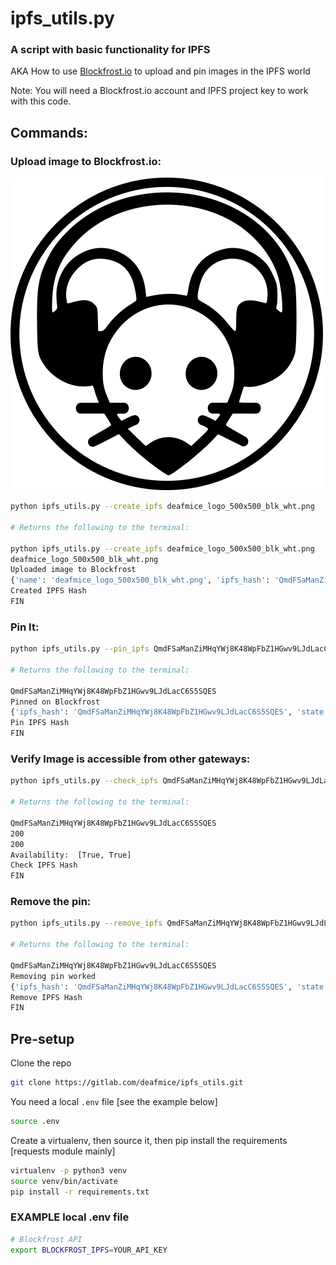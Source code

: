 # ipfs_utils.py

### A script with basic functionality for IPFS

AKA How to use [Blockfrost.io](https://blockfrost.io) to upload and pin images in the IPFS world

Note: You will need a Blockfrost.io account and IPFS project key to work with this code.

## Commands:

### Upload image to Blockfrost.io:

![deafmice_logo_500x500_blk_wht.png](deafmice_logo_500x500_blk_wht.png)

```bash
python ipfs_utils.py --create_ipfs deafmice_logo_500x500_blk_wht.png

# Returns the following to the terminal:

python ipfs_utils.py --create_ipfs deafmice_logo_500x500_blk_wht.png
deafmice_logo_500x500_blk_wht.png
Uploaded image to Blockfrost
{'name': 'deafmice_logo_500x500_blk_wht.png', 'ipfs_hash': 'QmdFSaManZiMHqYWj8K48WpFbZ1HGwv9LJdLacC6S5SQES', 'size': '43437'}
Created IPFS Hash
FIN
```

### Pin It:

```bash
python ipfs_utils.py --pin_ipfs QmdFSaManZiMHqYWj8K48WpFbZ1HGwv9LJdLacC6S5SQES

# Returns the following to the terminal:

QmdFSaManZiMHqYWj8K48WpFbZ1HGwv9LJdLacC6S5SQES
Pinned on Blockfrost
{'ipfs_hash': 'QmdFSaManZiMHqYWj8K48WpFbZ1HGwv9LJdLacC6S5SQES', 'state': 'queued'}
Pin IPFS Hash
FIN

```

### Verify Image is accessible from other gateways:

```bash
python ipfs_utils.py --check_ipfs QmdFSaManZiMHqYWj8K48WpFbZ1HGwv9LJdLacC6S5SQES

# Returns the following to the terminal:

QmdFSaManZiMHqYWj8K48WpFbZ1HGwv9LJdLacC6S5SQES
200
200
Availability:  [True, True]
Check IPFS Hash
FIN

```

### Remove the pin:

```bash
python ipfs_utils.py --remove_ipfs QmdFSaManZiMHqYWj8K48WpFbZ1HGwv9LJdLacC6S5SQES

# Returns the following to the terminal:

QmdFSaManZiMHqYWj8K48WpFbZ1HGwv9LJdLacC6S5SQES
Removing pin worked
{'ipfs_hash': 'QmdFSaManZiMHqYWj8K48WpFbZ1HGwv9LJdLacC6S5SQES', 'state': 'unpinned'}
Remove IPFS Hash
FIN

```


## Pre-setup

Clone the repo

```bash
git clone https://gitlab.com/deafmice/ipfs_utils.git
```

You need a local `.env` file [see the example below]

```bash
source .env
```

Create a virtualenv, then source it, then pip install the requirements [requests module mainly]

```bash
virtualenv -p python3 venv
source venv/bin/activate
pip install -r requirements.txt
```


### EXAMPLE local .env file

```bash
# Blockfrost API
export BLOCKFROST_IPFS=YOUR_API_KEY
```

